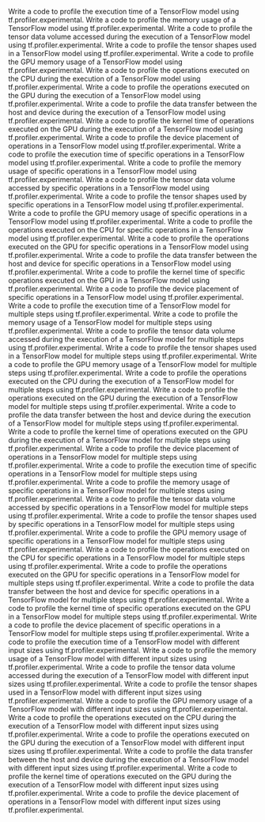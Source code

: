Write a code to profile the execution time of a TensorFlow model using tf.profiler.experimental.
Write a code to profile the memory usage of a TensorFlow model using tf.profiler.experimental.
Write a code to profile the tensor data volume accessed during the execution of a TensorFlow model using tf.profiler.experimental.
Write a code to profile the tensor shapes used in a TensorFlow model using tf.profiler.experimental.
Write a code to profile the GPU memory usage of a TensorFlow model using tf.profiler.experimental.
Write a code to profile the operations executed on the CPU during the execution of a TensorFlow model using tf.profiler.experimental.
Write a code to profile the operations executed on the GPU during the execution of a TensorFlow model using tf.profiler.experimental.
Write a code to profile the data transfer between the host and device during the execution of a TensorFlow model using tf.profiler.experimental.
Write a code to profile the kernel time of operations executed on the GPU during the execution of a TensorFlow model using tf.profiler.experimental.
Write a code to profile the device placement of operations in a TensorFlow model using tf.profiler.experimental.
Write a code to profile the execution time of specific operations in a TensorFlow model using tf.profiler.experimental.
Write a code to profile the memory usage of specific operations in a TensorFlow model using tf.profiler.experimental.
Write a code to profile the tensor data volume accessed by specific operations in a TensorFlow model using tf.profiler.experimental.
Write a code to profile the tensor shapes used by specific operations in a TensorFlow model using tf.profiler.experimental.
Write a code to profile the GPU memory usage of specific operations in a TensorFlow model using tf.profiler.experimental.
Write a code to profile the operations executed on the CPU for specific operations in a TensorFlow model using tf.profiler.experimental.
Write a code to profile the operations executed on the GPU for specific operations in a TensorFlow model using tf.profiler.experimental.
Write a code to profile the data transfer between the host and device for specific operations in a TensorFlow model using tf.profiler.experimental.
Write a code to profile the kernel time of specific operations executed on the GPU in a TensorFlow model using tf.profiler.experimental.
Write a code to profile the device placement of specific operations in a TensorFlow model using tf.profiler.experimental.
Write a code to profile the execution time of a TensorFlow model for multiple steps using tf.profiler.experimental.
Write a code to profile the memory usage of a TensorFlow model for multiple steps using tf.profiler.experimental.
Write a code to profile the tensor data volume accessed during the execution of a TensorFlow model for multiple steps using tf.profiler.experimental.
Write a code to profile the tensor shapes used in a TensorFlow model for multiple steps using tf.profiler.experimental.
Write a code to profile the GPU memory usage of a TensorFlow model for multiple steps using tf.profiler.experimental.
Write a code to profile the operations executed on the CPU during the execution of a TensorFlow model for multiple steps using tf.profiler.experimental.
Write a code to profile the operations executed on the GPU during the execution of a TensorFlow model for multiple steps using tf.profiler.experimental.
Write a code to profile the data transfer between the host and device during the execution of a TensorFlow model for multiple steps using tf.profiler.experimental.
Write a code to profile the kernel time of operations executed on the GPU during the execution of a TensorFlow model for multiple steps using tf.profiler.experimental.
Write a code to profile the device placement of operations in a TensorFlow model for multiple steps using tf.profiler.experimental.
Write a code to profile the execution time of specific operations in a TensorFlow model for multiple steps using tf.profiler.experimental.
Write a code to profile the memory usage of specific operations in a TensorFlow model for multiple steps using tf.profiler.experimental.
Write a code to profile the tensor data volume accessed by specific operations in a TensorFlow model for multiple steps using tf.profiler.experimental.
Write a code to profile the tensor shapes used by specific operations in a TensorFlow model for multiple steps using tf.profiler.experimental.
Write a code to profile the GPU memory usage of specific operations in a TensorFlow model for multiple steps using tf.profiler.experimental.
Write a code to profile the operations executed on the CPU for specific operations in a TensorFlow model for multiple steps using tf.profiler.experimental.
Write a code to profile the operations executed on the GPU for specific operations in a TensorFlow model for multiple steps using tf.profiler.experimental.
Write a code to profile the data transfer between the host and device for specific operations in a TensorFlow model for multiple steps using tf.profiler.experimental.
Write a code to profile the kernel time of specific operations executed on the GPU in a TensorFlow model for multiple steps using tf.profiler.experimental.
Write a code to profile the device placement of specific operations in a TensorFlow model for multiple steps using tf.profiler.experimental.
Write a code to profile the execution time of a TensorFlow model with different input sizes using tf.profiler.experimental.
Write a code to profile the memory usage of a TensorFlow model with different input sizes using tf.profiler.experimental.
Write a code to profile the tensor data volume accessed during the execution of a TensorFlow model with different input sizes using tf.profiler.experimental.
Write a code to profile the tensor shapes used in a TensorFlow model with different input sizes using tf.profiler.experimental.
Write a code to profile the GPU memory usage of a TensorFlow model with different input sizes using tf.profiler.experimental.
Write a code to profile the operations executed on the CPU during the execution of a TensorFlow model with different input sizes using tf.profiler.experimental.
Write a code to profile the operations executed on the GPU during the execution of a TensorFlow model with different input sizes using tf.profiler.experimental.
Write a code to profile the data transfer between the host and device during the execution of a TensorFlow model with different input sizes using tf.profiler.experimental.
Write a code to profile the kernel time of operations executed on the GPU during the execution of a TensorFlow model with different input sizes using tf.profiler.experimental.
Write a code to profile the device placement of operations in a TensorFlow model with different input sizes using tf.profiler.experimental.